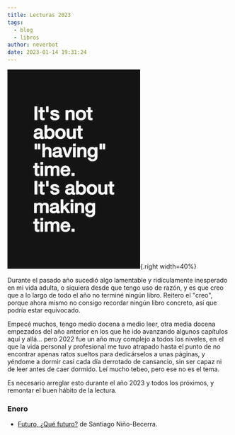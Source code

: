 ```yaml
---
title: Lecturas 2023
tags:
  - blog
  - libros
author: neverbot
date: 2023-01-14 19:31:24
---
```


![making-time](./lecturas-2023/making-time.jpg){.right width=40%}

Durante el pasado año sucedió algo lamentable y ridículamente inesperado en mi vida adulta, o siquiera desde que tengo uso de razón, y es que creo que a lo largo de todo el año no terminé ningún libro. Reitero el "creo", porque ahora mismo no consigo recordar ningún libro concreto, así que podría estar equivocado. 

Empecé muchos, tengo medio docena a medio leer, otra media docena empezados del año anterior en los que he ido avanzando algunos capítulos aquí y allá... pero 2022 fue un año muy complejo a todos los niveles, en el que la vida personal y profesional me tuvo atrapado hasta el punto de no encontrar apenas ratos sueltos  para dedicárselos a unas páginas, y yéndome a dormir casi cada día derrotado de cansancio, sin ser capaz ni de leer antes de caer dormido. Leí mucho tebeo, pero ese no es el tema.

Es necesario arreglar esto durante el año 2023 y todos los próximos, y remontar el buen hábito de la lectura.

### Enero

- [Futuro, ¿Qué futuro?](./futuro-¿que-futuro/) de Santiago Niño-Becerra.

